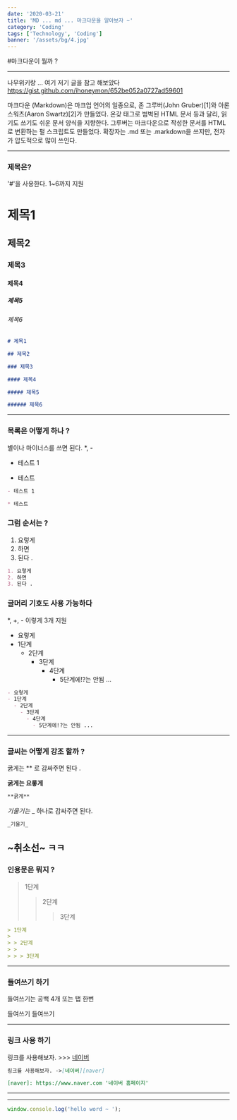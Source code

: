 ```yaml
---
date: '2020-03-21'
title: 'MD ... md ... 마크다운을 알아보자 ~'
category: 'Coding'
tags: ['Technology', 'Coding']
banner: '/assets/bg/4.jpg'
---
```


#마크다운이 뭘까 ?

---

나무위키랑 ...
여기 저기 글을 참고 해보았다
https://gist.github.com/ihoneymon/652be052a0727ad59601

마크다운 (Markdown)은 마크업 언어의 일종으로, 존 그루버(John Gruber)[1]와 아론 스워츠(Aaron Swartz)[2]가 만들었다. 온갖 태그로 범벅된 HTML 문서 등과 달리, 읽기도 쓰기도 쉬운 문서 양식을 지향한다. 그루버는 마크다운으로 작성한 문서를 HTML로 변환하는 펄 스크립트도 만들었다. 확장자는 .md 또는 .markdown을 쓰지만, 전자가 압도적으로 많이 쓰인다.

---

### 제목은?

'#'을 사용한다. 1~6까지 지원

# 제목1

## 제목2

### 제목3

#### 제목4

##### 제목5

###### 제목6

```md
# 제목1

## 제목2

### 제목3

#### 제목4

##### 제목5

###### 제목6
```

---

### 목록은 어떻게 하나 ?

별이나 마이너스를 쓰면 된다. \*, -

- 테스트 1

* 테스트

```md
- 테스트 1

* 테스트
```

### 그럼 순서는 ?

1. 요렇게
2. 하면
3. 된다 .

```md
1. 요렇게
2. 하면
3. 된다 .
```

### 글머리 기호도 사용 가능하다

\*, +, - 이렇게 3개 지원

- 요렇게
- 1단계
  - 2단계
    - 3단계
      - 4단계
        - 5단계에!?는 안됨 ...

```md
- 요렇게
- 1단계
  - 2단계
    - 3단계
      - 4단계
        - 5단계에!?는 안됨 ...
```

---

### 글씨는 어떻게 강조 할까 ?

굵게는 \*\* 로 감싸주면 된다 .

**굵게는 요롷게**

```md
**굵게**
```

_기울기는_ \_ 하나로 감싸주면 된다.

```md
_기울기_
```

## ~취소선~ ㅋㅋ

### 인용문은 뭐지 ?

> 1단계
>
> > 2단계
> >
> > > 3단계

```md
> 1단계
>
> > 2단계
> >
> > > 3단계
```

---

### 들여쓰기 하기

들여쓰기는 공백 4개 또는 탭 한번

들여쓰기
들여쓰기

---

### 링크 사용 하기

링크를 사용해보자. >>> [네이버][naver]

[naver]: https://www.naver.com '네이버 홈페이지'

```md
링크를 사용해보자. ->[네이버][naver]

[naver]: https://www.naver.com '네이버 홈페이지'
```

---

---

```js
window.console.log('hello word ~ ');
```
